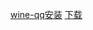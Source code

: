 [wine-qq安装](http://jingyan.baidu.com/article/47a29f24577776c01423991a.html) [下载](http://pan.baidu.com/share/link?shareid=2003023703&uk=1008622982&fid=656072501397307)
